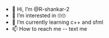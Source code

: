 - 👋 Hi, I’m @R-shankar-2
- 👀 I’m interested in 🙄🙄
- 🌱 I’m currently learning c++ and sfml
- 📫 How to reach me -- text me


<!---
R-shankar-2/R-shankar-2 is a ✨ special ✨ repository because its `README.md` (this file) appears on your GitHub profile.
You can click the Preview link to take a look at your changes.
--->
